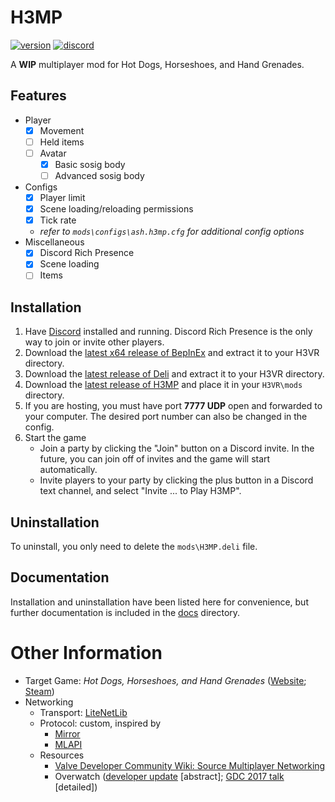 # H3MP 
[![version](https://img.shields.io/github/v/release/ash-hat/H3MP?&label=version&style=flat-square)](https://github.com/ash-hat/H3MP/releases/latest) [![discord](https://img.shields.io/discord/777351065950879744?label=&logo=discord&logoColor=ffffff&color=7389D8&labelColor=6A7EC2&style=flat-square)](https://discord.gg/g8xeFyt42j)

A **WIP** multiplayer mod for Hot Dogs, Horseshoes, and Hand Grenades.

## Features
- Player
  - [x] Movement
  - [ ] Held items
  - [ ] Avatar
    - [x] Basic sosig body
    - [ ] Advanced sosig body
- Configs
  - [x] Player limit
  - [x] Scene loading/reloading permissions
  - [x] Tick rate
  - *refer to `mods\configs\ash.h3mp.cfg` for additional config options*
- Miscellaneous
  - [x] Discord Rich Presence
  - [x] Scene loading
  - [ ] Items

## Installation
1. Have [Discord](https://discord.com/download) installed and running. Discord Rich Presence is the only way to join or invite other players.
2. Download the [latest x64 release of BepInEx](https://github.com/BepInEx/BepInEx/releases/latest) and extract it to your H3VR directory.
3. Download the [latest release of Deli](https://github.com/nrgill28/Deli/releases/latest) and extract it to your H3VR directory.
4. Download the [latest release of H3MP](https://github.com/ash-hat/H3MP/releases/latest) and place it in your `H3VR\mods` directory.
5. If you are hosting, you must have port **7777 UDP** open and forwarded to your computer. The desired port number can also be changed in the config.
6. Start the game
    - Join a party by clicking the "Join" button on a Discord invite. In the future, you can join off of invites and the game will start automatically.
    - Invite players to your party by clicking the plus button in a Discord text channel, and select "Invite ... to Play H3MP".

## Uninstallation
To uninstall, you only need to delete the `mods\H3MP.deli` file.

## Documentation
Installation and uninstallation have been listed here for convenience, but further documentation is included in the [docs](docs/) directory.

# Other Information
- Target Game: *Hot Dogs, Horseshoes, and Hand Grenades* ([Website](http://h3vr.com/); [Steam](https://store.steampowered.com/app/450540/Hot_Dogs_Horseshoes__Hand_Grenades/))  
- Networking  
  - Transport: [LiteNetLib](https://github.com/RevenantX/LiteNetLib)  
  - Protocol: custom, inspired by  
    - [Mirror](https://github.com/vis2k/Mirror)  
    - [MLAPI](https://github.com/MidLevel/MLAPI)  
  - Resources  
    - [Valve Developer Community Wiki: Source Multiplayer Networking](https://developer.valvesoftware.com/wiki/Source_Multiplayer_Networking)  
    - Overwatch ([developer update](https://www.youtube.com/watch?v=vTH2ZPgYujQ) [abstract]; [GDC 2017 talk](https://youtu.be/W3aieHjyNvw?t=1341) [detailed])
